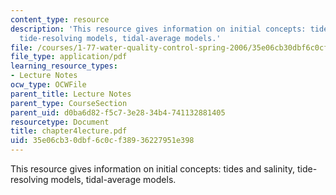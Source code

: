 ```yaml
---
content_type: resource
description: 'This resource gives information on initial concepts: tides and salinity,
  tide-resolving models, tidal-average models.'
file: /courses/1-77-water-quality-control-spring-2006/35e06cb30dbf6c0cf38936227951e398_chapter4lecture.pdf
file_type: application/pdf
learning_resource_types:
- Lecture Notes
ocw_type: OCWFile
parent_title: Lecture Notes
parent_type: CourseSection
parent_uid: d0ba6d82-f5c7-3e28-34b4-741132881405
resourcetype: Document
title: chapter4lecture.pdf
uid: 35e06cb3-0dbf-6c0c-f389-36227951e398
---
```

This resource gives information on initial concepts: tides and salinity, tide-resolving models, tidal-average models.

